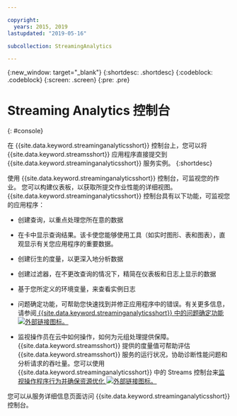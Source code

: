 ```yaml
---

copyright:
  years: 2015, 2019
lastupdated: "2019-05-16"

subcollection: StreamingAnalytics

---
```


<!-- Attribute definitions -->
{:new_window: target="_blank"}
{:shortdesc: .shortdesc}
{:codeblock: .codeblock}
{:screen: .screen}
{:pre: .pre}

# Streaming Analytics 控制台
{: #console}

在 {{site.data.keyword.streaminganalyticsshort}} 控制台上，您可以将 {{site.data.keyword.streamsshort}} 应用程序直接提交到 {{site.data.keyword.streaminganalyticsshort}} 服务实例。
{:shortdesc}

使用 {{site.data.keyword.streaminganalyticsshort}} 控制台，可监视您的作业。
您可以构建仪表板，以获取所提交作业性能的详细视图。
{{site.data.keyword.streaminganalyticsshort}} 控制台具有以下功能，可监视您的应用程序：


* 创建查询，以重点处理您所在意的数据
* 在卡中显示查询结果。该卡使您能够使用工具（如实时图形、表和图表），直观显示有关您应用程序的重要数据。

* 创建衍生的度量，以更深入地分析数据
* 创建过滤器，在不更改查询的情况下，精简在仪表板和日志上显示的数据
* 基于您所定义的环境变量，来查看实例日志
* 问题确定功能，可帮助您快速找到并修正应用程序中的错误。有关更多信息，请参阅[ {{site.data.keyword.streaminganalyticsshort}} 中的问题确定功能 ![外部链接图标](../../icons/launch-glyph.svg "外部链接图标")。](https://wp.me/p4IICn-4cx)
* 监视操作员在云中如何操作，如何为元组处理提供保障。{{site.data.keyword.streamsshort}} 提供的度量值可帮助评估 {{site.data.keyword.streamsshort}} 服务的运行状况，协助诊断性能问题和分析请求的吞吐量。您可以使用 {{site.data.keyword.streaminganalyticsshort}} 中的 Streams 控制台来[监视操作程序行为并确保资源优化 ![外部链接图标](../../icons/launch-glyph.svg "外部链接图标")。](https://wp.me/p4IICn-4bH)


您可以从服务详细信息页面访问 {{site.data.keyword.streaminganalyticsshort}} 控制台。

<!--The {{site.data.keyword.streaminganalyticsshort}} console is translated into the following languages: Brazilian Portuguese, French, German, Italian, Japanese, Korean, Simplified Chinese, Spanish, Traditional Chinese. Change the language setting in your browser to view the console in your preferred language. -->
